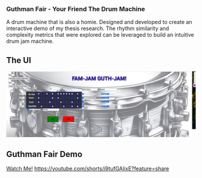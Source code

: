### Guthman Fair - Your Friend The Drum Machine

A drum machine that is also a homie. Designed and developed to create an interactive demo of my thesis research. The rhythm similarity and complexity metrics that were explored can be leveraged to build an intuitive drum jam machine. 

## The UI

![User Interface](https://github.com/nol-alb/guthman-drum-machine/blob/main/static/interface.png)

## Guthman Fair Demo
<a href="https://youtube.com/shorts/i9tufGAlixE?feature=share" target="_blank">Watch Me!</a> https://youtube.com/shorts/i9tufGAlixE?feature=share

